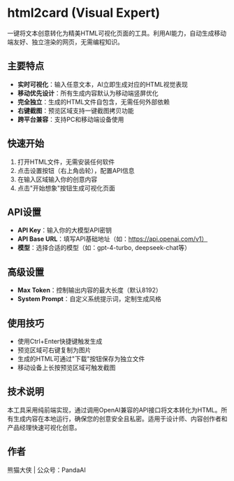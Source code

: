 # html2card (Visual Expert)

一键将文本创意转化为精美HTML可视化页面的工具。利用AI能力，自动生成移动端友好、独立渲染的网页，无需编程知识。

## 主要特点

- **实时可视化**：输入任意文本，AI立即生成对应的HTML视觉表现
- **移动优先设计**：所有生成内容默认为移动端竖屏优化
- **完全独立**：生成的HTML文件自包含，无需任何外部依赖
- **右键截图**：预览区域支持一键截图拷贝功能
- **跨平台兼容**：支持PC和移动端设备使用

## 快速开始

1. 打开HTML文件，无需安装任何软件
2. 点击设置按钮（右上角齿轮），配置API信息
3. 在输入区域输入你的创意内容
4. 点击"开始想象"按钮生成可视化页面

## API设置

- **API Key**：输入你的大模型API密钥
- **API Base URL**：填写API基础地址（如：https://api.openai.com/v1）
- **模型**：选择合适的模型（如：gpt-4-turbo, deepseek-chat等）

## 高级设置

- **Max Token**：控制输出内容的最大长度（默认8192）
- **System Prompt**：自定义系统提示词，定制生成风格

## 使用技巧

- 使用Ctrl+Enter快捷键触发生成
- 预览区域可右键复制为图片
- 生成的HTML可通过"下载"按钮保存为独立文件
- 移动设备上长按预览区域可触发截图

## 技术说明

本工具采用纯前端实现，通过调用OpenAI兼容的API接口将文本转化为HTML。所有生成内容在本地运行，确保您的创意安全且私密。适用于设计师、内容创作者和产品经理快速可视化创意。

## 作者

熊猫大侠 | 公众号：PandaAI
